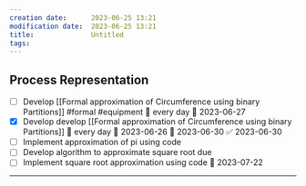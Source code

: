 ```yaml
---
creation date:		2023-06-25 13:21
modification date:	2023-06-25 13:21
title: 				Untitled
tags:
---
```

## Process Representation
- [ ] Develop [[Formal approximation of Circumference using binary Partitions]] #formal #equipment 🔁 every day 🛫 2023-06-27
- [x] Develop develop [[Formal approximation of Circumference using binary Partitions]] 🔁 every day 🛫 2023-06-26 📅 2023-06-30 ✅ 2023-06-30
- [ ] Implement approximation of pi using code
- [ ] Develop algorithm to approximate square root due
- [ ] Implement square root approximation using code 📅 2023-07-22

---
